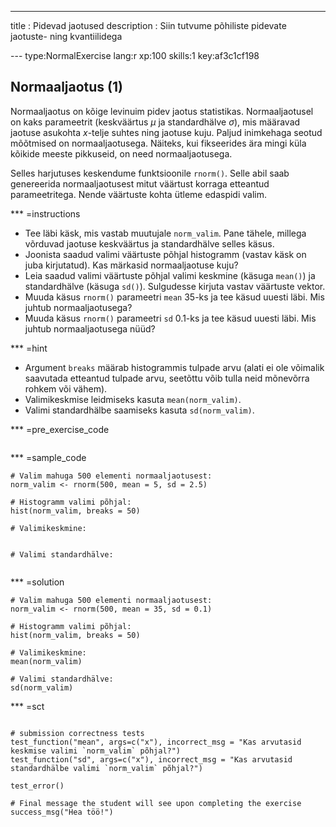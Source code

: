 ---
title       : Pidevad jaotused
description : Siin tutvume põhiliste pidevate jaotuste- ning  kvantiilidega


--- type:NormalExercise lang:r xp:100 skills:1 key:af3c1cf198
## Normaaljaotus (1)

Normaaljaotus on kõige levinuim pidev jaotus statistikas. Normaaljaotusel on kaks parameetrit (keskväärtus $\mu$ ja standardhälve $\sigma$), mis määravad jaotuse asukohta $x$-telje suhtes ning jaotuse kuju. Paljud inimkehaga seotud mõõtmised on normaaljaotusega. Näiteks, kui fikseerides ära mingi küla kõikide meeste pikkuseid, on need normaaljaotusega.

Selles harjutuses keskendume funktsioonile `rnorm()`. Selle abil saab genereerida  normaaljaotusest mitut väärtust korraga etteantud parameetritega. Nende väärtuste kohta ütleme edaspidi valim.

*** =instructions

* Tee läbi käsk, mis vastab muutujale `norm_valim`. Pane tähele, millega võrduvad jaotuse keskväärtus ja standardhälve selles käsus.
* Joonista saadud valimi väärtuste põhjal histogramm (vastav käsk on juba kirjutatud). Kas märkasid normaaljaotuse kuju?
* Leia saadud valimi väärtuste põhjal valimi keskmine (käsuga `mean()`) ja standardhälve (käsuga `sd()`). Sulgudesse kirjuta vastav väärtuste vektor.
* Muuda käsus `rnorm()` parameetri `mean` 35-ks ja tee käsud uuesti läbi. Mis juhtub normaaljaotusega?
* Muuda käsus `rnorm()` parameetri `sd` 0.1-ks ja tee käsud uuesti läbi. Mis juhtub normaaljaotusega nüüd?

*** =hint

* Argument `breaks` määrab histogrammis tulpade arvu (alati ei ole võimalik saavutada etteantud tulpade arvu, seetõttu võib tulla neid mõnevõrra rohkem või vähem).
* Valimikeskmise leidmiseks kasuta `mean(norm_valim)`.
* Valimi standardhälbe saamiseks kasuta `sd(norm_valim)`.

*** =pre_exercise_code
```{r}

```

*** =sample_code
```{r}
# Valim mahuga 500 elementi normaaljaotusest:
norm_valim <- rnorm(500, mean = 5, sd = 2.5)

# Histogramm valimi põhjal:
hist(norm_valim, breaks = 50)

# Valimikeskmine:


# Valimi standardhälve:


```

*** =solution
```{r}
# Valim mahuga 500 elementi normaaljaotusest:
norm_valim <- rnorm(500, mean = 35, sd = 0.1)

# Histogramm valimi põhjal:
hist(norm_valim, breaks = 50)

# Valimikeskmine:
mean(norm_valim)

# Valimi standardhälve:
sd(norm_valim)

```

*** =sct
```{r}

# submission correctness tests
test_function("mean", args=c("x"), incorrect_msg = "Kas arvutasid keskmise valimi `norm_valim` põhjal?")
test_function("sd", args=c("x"), incorrect_msg = "Kas arvutasid standardhälbe valimi `norm_valim` põhjal?")

test_error()

# Final message the student will see upon completing the exercise
success_msg("Hea töö!")
```
